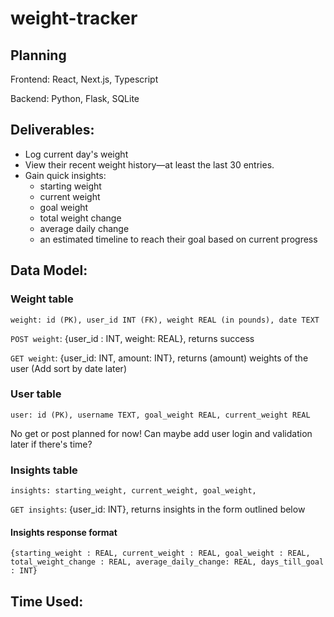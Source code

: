# weight-tracker

## Planning
Frontend: React, Next.js, Typescript

Backend: Python, Flask, SQLite

## Deliverables:
- Log current day's weight
- View their recent weight history—at least the last 30 entries.
- Gain quick insights:
    - starting weight
    - current weight
    - goal weight
    - total weight change
    - average daily change
    - an estimated timeline to reach their goal based on current progress

## Data Model:
### Weight table
    weight: id (PK), user_id INT (FK), weight REAL (in pounds), date TEXT

`POST weight`: {user_id : INT, weight: REAL}, returns success

`GET weight`: {user_id: INT, amount: INT}, returns (amount) weights of the user (Add sort by date later)

### User table
    user: id (PK), username TEXT, goal_weight REAL, current_weight REAL 

No get or post planned for now! Can maybe add user login and validation later if there's time?

### Insights table
    insights: starting_weight, current_weight, goal_weight, 

`GET insights`: {user_id: INT}, returns insights in the form outlined below

#### Insights response format
`{starting_weight : REAL, current_weight : REAL, goal_weight : REAL, total_weight_change : REAL, average_daily_change: REAL, days_till_goal : INT}`




## Time Used:
